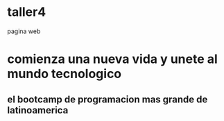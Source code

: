 # taller4
pagina web
 <h1>comienza una nueva vida y unete al mundo tecnologico </h1>
  <h2> el bootcamp de programacion mas grande de latinoamerica <h2/> 
